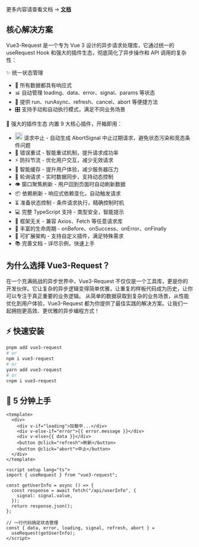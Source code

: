 更多内容请查看文档 -> [**文档**](https://fslflame.github.io/vue3-request/)

## 核心解决方案

Vue3-Request 是一个专为 Vue 3 设计的异步请求处理库，它通过统一的 useRequest Hook 和强大的插件生态，彻底简化了异步操作和 API 调用的复杂性：

✨ 统一状态管理

- 🚀 所有数据都具有响应式
- 📊 自动管理 loading、data、error、signal、params 等状态
- 🔄 提供 run、runAsync、refresh、cancel、abort 等便捷方法
- 🎛️ 支持手动和自动执行模式，满足不同业务场景

🧩 强大的插件生态 内置 9 大核心插件，开箱即用：

- <img src="https://fslflame.github.io/vue3-request/cancel.svg" alt="取消请求" width="20" height="20" /> 请求中止 - 自动生成 AbortSignal 中止过期请求，避免状态污染和竞态条件问题
- 🔄 错误重试 - 智能重试机制，提升请求成功率
- ⚡ 防抖节流 - 优化用户交互，减少无效请求
- 💾 智能缓存 - 提升用户体验，减少服务器压力
- 🔁 轮询请求 - 实时数据同步，支持动态控制
- 👁️ 窗口聚焦刷新 - 用户回到页面时自动刷新数据
- 📦 依赖刷新 - 响应式依赖变化，自动触发请求
- ⏳ 准备状态控制 - 条件请求执行，精确控制时机
- 💻 完整 TypeScript 支持 - 类型安全，智能提示
- 🔌 框架无关 - 兼容 Axios、Fetch 等任意请求库
- 📝 丰富的生命周期 - onBefore、onSuccess、onError、onFinally
- 🎨 可扩展架构 - 支持自定义插件，满足特殊需求
- 📚 完善文档 - 详尽示例，快速上手

## 为什么选择 Vue3-Request？

在一个充满挑战的异步世界中，Vue3-Request 不仅仅是一个工具库，更是你的开发伙伴。它让复杂的异步逻辑变得简单优雅，让重复的样板代码成为历史，让你可以专注于真正重要的业务逻辑。
从简单的数据获取到复杂的业务场景，从性能优化到用户体验，Vue3-Request 都为你提供了最佳实践的解决方案。让我们一起拥抱更高效、更优雅的异步编程方式！

## ⚡ 快速安装

```bash [pnpm]
pnpm add vue3-request
# or
npm i vue3-request
# or
yarn add vue3-request
# or
cnpm i vue3-request
```

## 🚀 5 分钟上手

```vue
<template>
  <div>
    <div v-if="loading">加载中...</div>
    <div v-else-if="error">{{ error.message }}</div>
    <div v-else>{{ data }}</div>
    <button @click="refresh">刷新</button>
    <button @click="abort">中止</button>
  </div>
</template>

<script setup lang="ts">
import { useRequest } from "vue3-request";

const getUserInfo = async () => {
  const response = await fetch("/api/userInfo", {
    signal: signal.value,
  });
  return response.json();
};

// 一行代码搞定状态管理
const { data, error, loading, signal, refresh, abort } =
  useRequest(getUserInfo);
</script>
```
